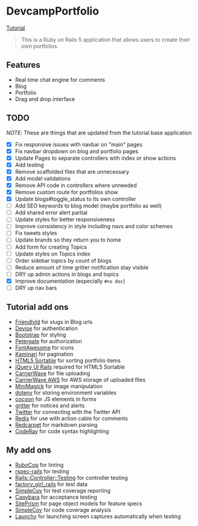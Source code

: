 # DevcampPortfolio

[Tutorial](https://www.udemy.com/professional-rails-5-development-course)

> This is a Ruby on Rails 5 application that allows users to create their own
portfolios.

## Features

- Real time chat engine for comments
- Blog
- Portfolio
- Drag and drop interface

## TODO

*NOTE*: These are things that are updated from the tutorial base application

- [x] Fix responsive issues with navbar on "main" pages
- [x] Fix navbar dropdown on blog and portfolio pages
- [x] Update Pages to separate controllers with index or show actions
- [x] Add testing
- [x] Remove scaffolded files that are unnecessary
- [x] Add model validations
- [x] Remove API code in controllers where unneeded
- [x] Remove custom route for portfolios show
- [x] Update blogs#toggle_status to its own controller
- [ ] Add SEO keywords to blog model (maybe portfolio as well)
- [ ] Add shared error alert partial
- [ ] Update styles for better responsiveness
- [ ] Improve consistency in style including navs and color schemes
- [ ] Fix tweets styles
- [ ] Update brands so they return you to home
- [ ] Add form for creating Topics
- [ ] Update styles on Topics index
- [ ] Order sidebar topics by count of blogs
- [ ] Reduce amount of time gritter notification stay visible
- [ ] DRY up admin actions in blogs and topics
- [x] Improve documentation (especially `#no doc`)
- [ ] DRY up nav bars

## Tutorial add ons

- [FriendlyId](https://github.com/norman/friendly_id) for slugs in Blog urls
- [Devise](https://github.com/plataformatec/devise) for authentication
- [Bootstrap](https://github.com/twbs/bootstrap-rubygem) for styling
- [Petergate](https://github.com/elorest/petergate) for authorization
- [FontAwesome](https://github.com/bokmann/font-awesome-rails) for icons
- [Kaminari](https://github.com/kaminari/kaminari) for pagination
- [HTML5 Sortable](https://github.com/lukasoppermann/html5sortable) for sorting
  portfolio items
- [jQuery UI Rails](https://github.com/jquery-ui-rails/jquery-ui-rails) required
  for HTML5 Sortable
- [CarrierWave](https://github.com/carrierwaveuploader/carrierwave) for file
  uploading
- [CarrierWave AWS](https://github.com/sorentwo/carrierwave-aws) for AWS storage
  of uploaded files
- [MiniMagick](https://github.com/minimagick/minimagick) for image manipulation
- [dotenv](https://github.com/bkeepers/dotenv) for storing environment variables
- [cocoon](https://github.com/nathanvda/cocoon) for JS elements in forms
- [gritter](https://github.com/RobinBrouwer/gritter) for notices and alerts
- [Twitter](https://github.com/sferik/twitter) for connecting with the Twitter
  API
- [Redis](https://github.com/redis/redis-rb) for use with action cable for
  comments
- [Redcarpet](https://github.com/vmg/redcarpet) for markdown parsing
- [CodeRay](https://github.com/rubychan/coderay) for code syntax highlighting

## My add ons

- [RuboCop](https://github.com/bbatsov/rubocop) for linting
- [rspec-rails](https://github.com/rspec/rspec-rails) for testing
- [Rails::Controller::Testing](https://github.com/rails/rails-controller-testing)
  for controller testing
- [factory_girl_rails](https://github.com/thoughtbot/factory_girl_rails) for
  test data
- [SimpleCov](https://github.com/colszowka/simplecov) for test coverage
  reporting
- [Capybara](https://github.com/teamcapybara/capybara) for acceptance testing
- [SitePrism](https://github.com/natritmeyer/site_prism) for page object models
  for feature specs
- [SimpleCov](https://github.com/colszowka/simplecov) for code coverage analysis
- [Launchy](https://github.com/copiousfreetime/launchy) for launching screen
  captures automatically when testing

